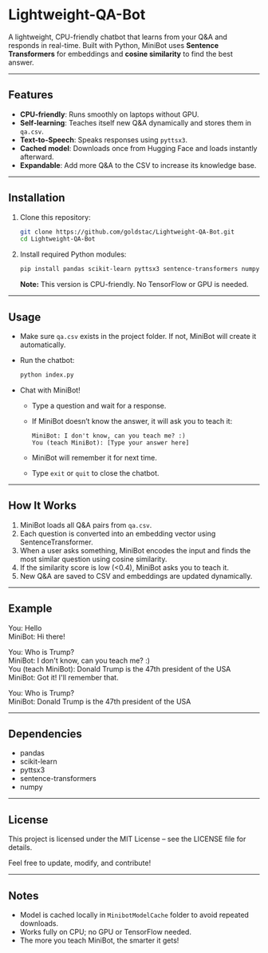 # Lightweight-QA-Bot

A lightweight, CPU-friendly chatbot that learns from your Q&A and responds in real-time. Built with Python, MiniBot uses **Sentence Transformers** for embeddings and **cosine similarity** to find the best answer.

---

## Features

- **CPU-friendly**: Runs smoothly on laptops without GPU.
- **Self-learning**: Teaches itself new Q&A dynamically and stores them in `qa.csv`.
- **Text-to-Speech**: Speaks responses using `pyttsx3`.
- **Cached model**: Downloads once from Hugging Face and loads instantly afterward.
- **Expandable**: Add more Q&A to the CSV to increase its knowledge base.

---

## Installation

1. Clone this repository:

    ```bash
    git clone https://github.com/goldstac/Lightweight-QA-Bot.git
    cd Lightweight-QA-Bot
    ```

2. Install required Python modules:

    ```bash
    pip install pandas scikit-learn pyttsx3 sentence-transformers numpy
    ```

     **Note:** This version is CPU-friendly. No TensorFlow or GPU is needed.

---

## Usage

- Make sure `qa.csv` exists in the project folder. If not, MiniBot will create it automatically.
- Run the chatbot:

    ```bash
    python index.py
    ```

- Chat with MiniBot!

    - Type a question and wait for a response.
    - If MiniBot doesn’t know the answer, it will ask you to teach it:

        ```
        MiniBot: I don't know, can you teach me? :)
        You (teach MiniBot): [Type your answer here]
        ```

    - MiniBot will remember it for next time.
    - Type `exit` or `quit` to close the chatbot.

---

## How It Works

1. MiniBot loads all Q&A pairs from `qa.csv`.
2. Each question is converted into an embedding vector using SentenceTransformer.
3. When a user asks something, MiniBot encodes the input and finds the most similar question using cosine similarity.
4. If the similarity score is low (<0.4), MiniBot asks you to teach it.
5. New Q&A are saved to CSV and embeddings are updated dynamically.

---

## Example

You: Hello  
MiniBot: Hi there!

You: Who is Trump?  
MiniBot: I don't know, can you teach me? :)  
You (teach MiniBot): Donald Trump is the 47th president of the USA  
MiniBot: Got it! I'll remember that.

You: Who is Trump?  
MiniBot: Donald Trump is the 47th president of the USA

---

## Dependencies

- pandas
- scikit-learn
- pyttsx3
- sentence-transformers
- numpy

---

## License

This project is licensed under the MIT License – see the LICENSE file for details.

Feel free to update, modify, and contribute!

---

## Notes

- Model is cached locally in `MinibotModelCache` folder to avoid repeated downloads.
- Works fully on CPU; no GPU or TensorFlow needed.
- The more you teach MiniBot, the smarter it gets!
